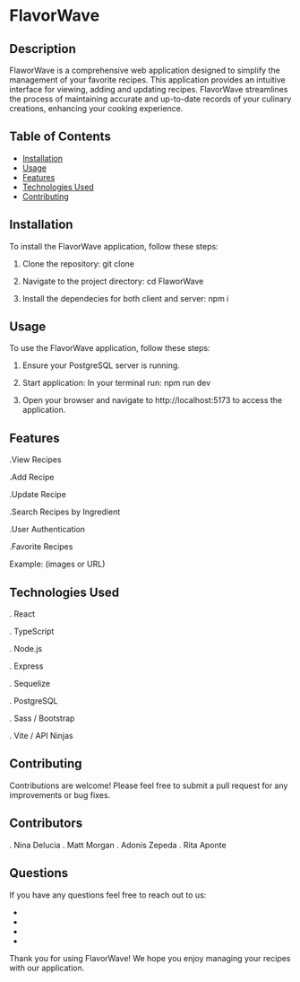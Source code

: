 # FlavorWave

## Description
FlaworWave is a comprehensive web application designed to simplify the management of your favorite recipes. This application  provides an intuitive interface for viewing, adding and updating recipes. FlavorWave streamlines the process of maintaining accurate and up-to-date records of your culinary creations, enhancing your cooking experience.

## Table of Contents
- [Installation](#installation)
- [Usage](#usage)
- [Features](#features)
- [Technologies Used](#technologies-used)
- [Contributing](#contributing)

## Installation
To install the FlavorWave application, follow these steps:

1. Clone the repository:
git clone 

2. Navigate to the project directory:
cd FlaworWave

3. Install the dependecies for both client and server:
npm i

## Usage
To use the FlavorWave application, follow these steps:

1. Ensure your PostgreSQL server is running. 

2. Start application:
    In your terminal run: npm run dev

3. Open your browser and navigate to http://localhost:5173 to access the application.

## Features
.View Recipes

.Add Recipe

.Update Recipe

.Search Recipes by Ingredient

.User Authentication

.Favorite Recipes

Example: (images or URL)

## Technologies Used
. React 

. TypeScript

. Node.js

. Express

. Sequelize

. PostgreSQL

. Sass / Bootstrap

. Vite / API Ninjas

## Contributing
Contributions are welcome! Please feel free to submit a pull request for any improvements or bug fixes.

## Contributors
. Nina Delucia
. Matt Morgan
. Adonis Zepeda
. Rita Aponte

## Questions

If you have any questions feel free to reach out to us:

-
-
-
-

Thank you for using FlavorWave! We hope you enjoy managing your recipes with our application.